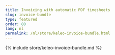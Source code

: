 ```yaml
---
title: Invoicing with automatic PDF timesheets
slug: invoice-bundle
type: featured
order: 80
lang: nl
permalink: /nl/store/keleo-invoice-bundle.html
---
```


{% include store/keleo-invoice-bundle.md %}
